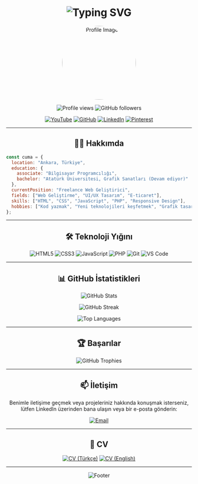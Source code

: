 <h1 align="center">
  <img src="https://readme-typing-svg.herokuapp.com?font=Fira+Code&size=30&duration=3000&pause=1000&color=F7F7F7&background=000000&center=true&vCenter=true&multiline=true&width=600&height=100&lines=Merhaba+%F0%9F%91%8B%2C+Ben+Cuma+Karada%C5%9F;Freelance+Web+Geli%C5%9Ftiricisi" alt="Typing SVG" />
</h1>

<p align="center">
  <img src="https://avatars.githubusercontent.com/u/101338358?s=400&u=3008cae5fdb1632c9df78958b275c83bea3d652a&v=4" alt="Profile Image" width="200" style="border-radius: 50%;">
</p>

<p align="center">
  <img src="https://komarev.com/ghpvc/?username=CumaKaradash&style=flat-square&color=blue" alt="Profile views">
  <img src="https://img.shields.io/github/followers/CumaKaradash?label=Followers&style=social" alt="GitHub followers">
</p>

<p align="center">
  <a href="https://www.youtube.com/@CumaKaradash" target="_blank"><img src="https://img.shields.io/badge/-YouTube-red?style=for-the-badge&logo=youtube&logoColor=white" alt="YouTube"></a>
  <a href="https://github.com/CumaKaradash" target="_blank"><img src="https://img.shields.io/badge/-GitHub-black?style=for-the-badge&logo=github&logoColor=white" alt="GitHub"></a>
  <a href="https://www.linkedin.com/in/cuma-karada%C5%9F-0a5092261/" target="_blank"><img src="https://img.shields.io/badge/-LinkedIn-blue?style=for-the-badge&logo=linkedin&logoColor=white" alt="LinkedIn"></a>
  <a href="https://tr.pinterest.com/PogacaSevenOrdek/" target="_blank"><img src="https://img.shields.io/badge/-Pinterest-red?style=for-the-badge&logo=pinterest&logoColor=white" alt="Pinterest"></a>
</p>

---

<h2 align="center">👨‍💻 Hakkımda</h2>

```javascript
const cuma = {
  location: "Ankara, Türkiye",
  education: {
    associate: "Bilgisayar Programcılığı",
    bachelor: "Atatürk Üniversitesi, Grafik Sanatları (Devam ediyor)"
  },
  currentPosition: "Freelance Web Geliştirici",
  fields: ["Web Geliştirme", "UI/UX Tasarım", "E-ticaret"],
  skills: ["HTML", "CSS", "JavaScript", "PHP", "Responsive Design"],
  hobbies: ["Kod yazmak", "Yeni teknolojileri keşfetmek", "Grafik tasarım"]
};
```

---

<h2 align="center">🛠️ Teknoloji Yığını</h2>

<p align="center">
  <img src="https://img.shields.io/badge/-HTML5-E34F26?style=flat-square&logo=html5&logoColor=white" alt="HTML5">
  <img src="https://img.shields.io/badge/-CSS3-1572B6?style=flat-square&logo=css3&logoColor=white" alt="CSS3">
  <img src="https://img.shields.io/badge/-JavaScript-F7DF1E?style=flat-square&logo=javascript&logoColor=black" alt="JavaScript">
  <img src="https://img.shields.io/badge/-PHP-777BB4?style=flat-square&logo=php&logoColor=white" alt="PHP">
  <img src="https://img.shields.io/badge/-Git-F05032?style=flat-square&logo=git&logoColor=white" alt="Git">
  <img src="https://img.shields.io/badge/-VSCode-007ACC?style=flat-square&logo=visual-studio-code&logoColor=white" alt="VS Code">
</p>

---

<h2 align="center">📊 GitHub İstatistikleri</h2>

<p align="center">
  <img src="https://github-readme-stats.vercel.app/api?username=CumaKaradash&show_icons=true&theme=radical" alt="GitHub Stats" />
</p>

<p align="center">
  <img src="https://github-readme-streak-stats.herokuapp.com/?user=CumaKaradash&theme=radical" alt="GitHub Streak" />
</p>

<p align="center">
  <img src="https://github-readme-stats.vercel.app/api/top-langs/?username=CumaKaradash&layout=compact&theme=radical" alt="Top Languages" />
</p>

---

<h2 align="center">🏆 Başarılar</h2>

<p align="center">
  <img src="https://github-profile-trophy.vercel.app/?username=CumaKaradash&theme=darkhub&column=7&margin-w=15&margin-h=15" alt="GitHub Trophies" />
</p>

---

<h2 align="center">📫 İletişim</h2>

<p align="center">
  Benimle iletişime geçmek veya projeleriniz hakkında konuşmak isterseniz, lütfen LinkedIn üzerinden bana ulaşın veya bir e-posta gönderin:
</p>

<p align="center">
  <a href="mailto:your.email@example.com"><img src="https://img.shields.io/badge/-Email-D14836?style=for-the-badge&logo=gmail&logoColor=white" alt="Email"></a>
</p>

---

<h2 align="center">📄 CV</h2>

<p align="center">
  <a href="#"><img src="https://img.shields.io/badge/-CV%20(T%C3%BCrk%C3%A7e)-4285F4?style=for-the-badge&logo=google-drive&logoColor=white" alt="CV (Türkçe)"></a>
  <a href="#"><img src="https://img.shields.io/badge/-CV%20(English)-4285F4?style=for-the-badge&logo=google-drive&logoColor=white" alt="CV (English)"></a>
</p>

---

<p align="center">
  <img src="https://capsule-render.vercel.app/api?type=waving&color=gradient&height=100&section=footer" alt="Footer" />
</p>
